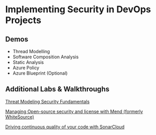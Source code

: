 # Implementing Security in DevOps Projects

## Demos

- Thread Modelling
- Software Composition Analysis 
- Static Analysis
- Azure Policy
- Azure Blueprint (Optional)

## Additional Labs & Walkthroughs

[Threat Modeling Security Fundamentals](https://docs.microsoft.com/en-us/learn/paths/tm-threat-modeling-fundamentals/)

[Managing Open-source security and license with Mend (formerly WhiteSource)](https://azuredevopslabs.com/labs/vstsextend/whitesource/)

[Driving continuous quality of your code with SonarCloud](https://www.azuredevopslabs.com/labs/vstsextend/sonarcloud/)
